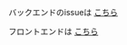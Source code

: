 バックエンドのissueは [こちら](https://github.com/nyaruo/CA_team1_Backend/issues)

フロントエンドは [こちら](https://github.com/nyaruo/CA_team1)